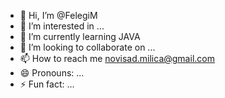 - 👋 Hi, I’m @FelegiM
- 👀 I’m interested in ...
- 🌱 I’m currently learning JAVA
- 💞️ I’m looking to collaborate on ...
- 📫 How to reach me novisad.milica@gmail.com
- 😄 Pronouns: ...
- ⚡ Fun fact: ...

<!---
FelegiM/FelegiM is a ✨ special ✨ repository because its `README.md` (this file) appears on your GitHub profile.
You can click the Preview link to take a look at your changes.
--->

